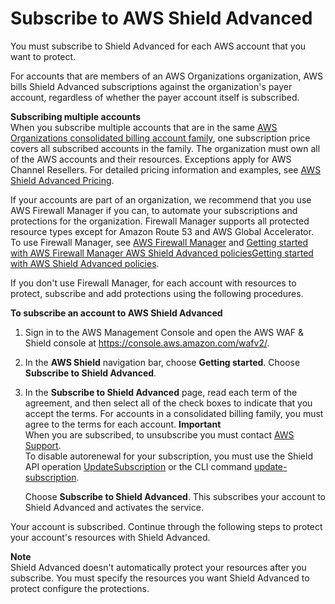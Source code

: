 # Subscribe to AWS Shield Advanced<a name="enable-ddos-prem"></a>

You must subscribe to Shield Advanced for each AWS account that you want to protect\. 

For accounts that are members of an AWS Organizations organization, AWS bills Shield Advanced subscriptions against the organization's payer account, regardless of whether the payer account itself is subscribed\. 

**Subscribing multiple accounts**  
When you subscribe multiple accounts that are in the same [AWS Organizations consolidated billing account family](https://docs.aws.amazon.com/awsaccountbilling/latest/aboutv2/consolidated-billing.html), one subscription price covers all subscribed accounts in the family\. The organization must own all of the AWS accounts and their resources\. Exceptions apply for AWS Channel Resellers\. For detailed pricing information and examples, see [AWS Shield Advanced Pricing](http://aws.amazon.com/shield/pricing/)\.

If your accounts are part of an organization, we recommend that you use AWS Firewall Manager if you can, to automate your subscriptions and protections for the organization\. Firewall Manager supports all protected resource types except for Amazon Route 53 and AWS Global Accelerator\. To use Firewall Manager, see [AWS Firewall Manager](fms-chapter.md) and [Getting started with AWS Firewall Manager​ AWS Shield Advanced policiesGetting started with AWS Shield Advanced policies](getting-started-fms-shield.md)\. 

If you don't use Firewall Manager, for each account with resources to protect, subscribe and add protections using the following procedures\. 

**To subscribe an account to AWS Shield Advanced**

1. Sign in to the AWS Management Console and open the AWS WAF & Shield console at [https://console\.aws\.amazon\.com/wafv2/](https://console.aws.amazon.com/wafv2/)\. 

1. In the **AWS Shield** navigation bar, choose **Getting started**\. Choose **Subscribe to Shield Advanced**\. 

1. In the **Subscribe to Shield Advanced** page, read each term of the agreement, and then select all of the check boxes to indicate that you accept the terms\. For accounts in a consolidated billing family, you must agree to the terms for each account\. 
**Important**  
When you are subscribed, to unsubscribe you must contact [AWS Support](https://console.aws.amazon.com/support)\.   
To disable autorenewal for your subscription, you must use the Shield API operation [UpdateSubscription](https://docs.aws.amazon.com/waf/latest/DDOSAPIReference/API_UpdateSubscription.html) or the CLI command [update\-subscription](https://docs.aws.amazon.com/cli/latest/reference/shield/update-subscription.html)\.

   Choose **Subscribe to Shield Advanced**\. This subscribes your account to Shield Advanced and activates the service\.

Your account is subscribed\. Continue through the following steps to protect your account's resources with Shield Advanced\. 

**Note**  
Shield Advanced doesn't automatically protect your resources after you subscribe\. You must specify the resources you want Shield Advanced to protect configure the protections\. 